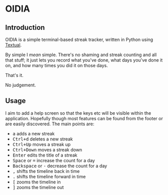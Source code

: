 # OIDIA

## Introduction

OIDIA is a simple terminal-based streak tracker, written in Python using
[Textual](https://textual.textualize.io/).

By simple I *mean* simple. There's no shaming and streak counting and all
that stuff; it just lets you record what you've done, what days you've done
it on, and how many times you did it on those days.

That's it.

No judgement.

## Usage

I aim to add a help screen so that the keys etc will be visible within the
application. Hopefully though most features can be found from the footer or
are easily discovered. The main points are:

- <kbd>a</kbd> adds a new streak
- <kbd>Ctrl+d</kbd> deletes a new streak
- <kbd>Ctrl+Up</kbd> moves a streak up
- <kbd>Ctrl+Down</kbd> moves a streak down
- <kbd>Enter</kbd> edits the title of a streak
- <kbd>Space</kbd> or <kbd>=</kbd> increase the count for a day
- <kbd>Backspace</kbd> or <kbd>-</kbd> decrease the count for a day
- <kbd>,</kbd> shifts the timeline back in time
- <kbd>.</kbd> shifts the timeline forward in time
- <kbd>[</kbd> zooms the timeline in
- <kbd>]</kbd> zooms the timeline out

[//]: # (README.md ends here)
